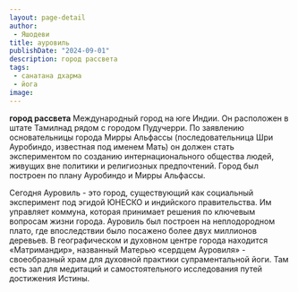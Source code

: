 ```yaml
---
layout: page-detail
author:
 - Яшодеви
title: ауровиль
publishDate: "2024-09-01"
description: город рассвета
tags:
 - санатана дхарма
 - йога
image: 
---
```


__город рассвета__
Международный город на юге Индии. Он расположен в штате Тамилнад рядом с городом Пудучерри. По заявлению основательницы города Мирры Альфассы (последовательница Шри Ауробиндо, известная под именем Мать) он должен стать экспериментом по созданию интернационального общества людей, живущих вне политики и религиозных предпочтений. Город был построен по плану Ауробиндо и Мирры Альфассы.


Сегодня Ауровиль - это город, существующий как социальный эксперимент под эгидой ЮНЕСКО и индийского правительства. Им управляет коммуна, которая принимает решения по ключевым вопросам жизни города. Ауровиль был построен на неплодородном плато, где впоследствии было посажено более двух миллионов деревьев. В географическом и духовном центре города находится «Матримандир», названный Матерью «сердцем Ауровиля» - своеобразный храм для духовной практики супраментальной йоги. Там есть зал для медитаций и самостоятельного исследования путей достижения Истины.


